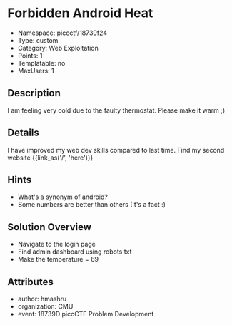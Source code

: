 # Forbidden Android Heat

- Namespace: picoctf/18739f24
- Type: custom
- Category: Web Exploitation
- Points: 1
- Templatable: no
- MaxUsers: 1

## Description

I am feeling very cold due to the faulty thermostat. Please make it warm ;)

## Details

I have improved my web dev skills compared to last time.
Find my second website {{link_as('/', 'here')}}

## Hints

- What's a synonym of android?
- Some numbers are better than others (It's a fact :)

## Solution Overview

- Navigate to the login page
- Find admin dashboard using robots.txt
- Make the temperature = 69

## Attributes

- author: hmashru
- organization: CMU
- event: 18739D picoCTF Problem Development